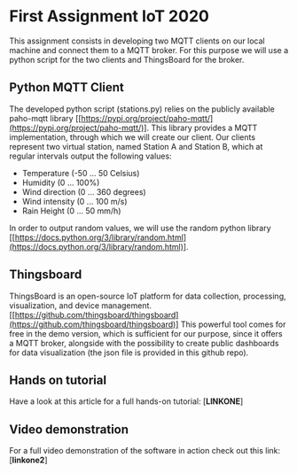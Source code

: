 # First Assignment IoT 2020
This assignment consists in developing two MQTT clients on our local machine and connect them to a MQTT broker. For this purpose we will use a python script for the two clients and ThingsBoard for the broker.
## Python MQTT Client
The developed python script (stations.py) relies on the publicly available paho-mqtt library [[https://pypi.org/project/paho-mqtt/](https://pypi.org/project/paho-mqtt/)]. This library provides a MQTT implementation, through which we will create our client.
Our clients represent two virtual station, named Station A and Station B, which at regular intervals output the following values:
- Temperature (-50 ... 50 Celsius)
- Humidity (0 ... 100%)
- Wind direction (0 ... 360 degrees)
- Wind intensity (0 ... 100 m/s)
- Rain Height (0 ... 50 mm/h)

In order to output random values, we will use the random python library [[https://docs.python.org/3/library/random.html](https://docs.python.org/3/library/random.html)].
## Thingsboard
ThingsBoard is an open-source IoT platform for data collection, processing, visualization, and device management. [[https://github.com/thingsboard/thingsboard](https://github.com/thingsboard/thingsboard)]
This powerful tool comes for free in the demo version, which is sufficient for our purpose, since it offers a MQTT broker, alongside with the possibility to create public dashboards for data visualization (the json file is provided in this github repo).
## Hands on tutorial
Have a look at this article for a full hands-on tutorial: [**LINKONE**]
## Video demonstration
For a full video demonstration of the software in action check out this link: [**linkone2**]
